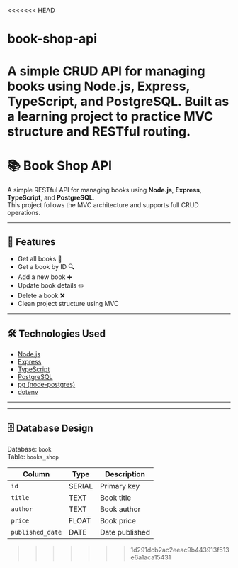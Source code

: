 <<<<<<< HEAD
# book-shop-api
 A simple CRUD API for managing books using Node.js, Express, TypeScript, and PostgreSQL. Built as a learning project to practice MVC structure and RESTful routing.
=======
# 📚 Book Shop API

A simple RESTful API for managing books using **Node.js**, **Express**, **TypeScript**, and **PostgreSQL**.  
This project follows the MVC architecture and supports full CRUD operations.

---

## 🚀 Features

- Get all books 📖
- Get a book by ID 🔍
- Add a new book ➕
- Update book details ✏️
- Delete a book ❌
- Clean project structure using MVC

---

## 🛠️ Technologies Used

- [Node.js](https://nodejs.org/)
- [Express](https://expressjs.com/)
- [TypeScript](https://www.typescriptlang.org/)
- [PostgreSQL](https://www.postgresql.org/)
- [pg (node-postgres)](https://node-postgres.com/)
- [dotenv](https://www.npmjs.com/package/dotenv)

---

---

## 🗄️ Database Design

Database: `book`  
Table: `books_shop`

| Column          | Type     | Description               |
|-----------------|----------|---------------------------|
| `id`            | SERIAL   | Primary key               |
| `title`         | TEXT     | Book title                |
| `author`        | TEXT     | Book author               |
| `price`         | FLOAT    | Book price                |
| `published_date`| DATE     | Date published            |

>>>>>>> 1d291dcb2ac2eeac9b443913f513e6a1aca15431
